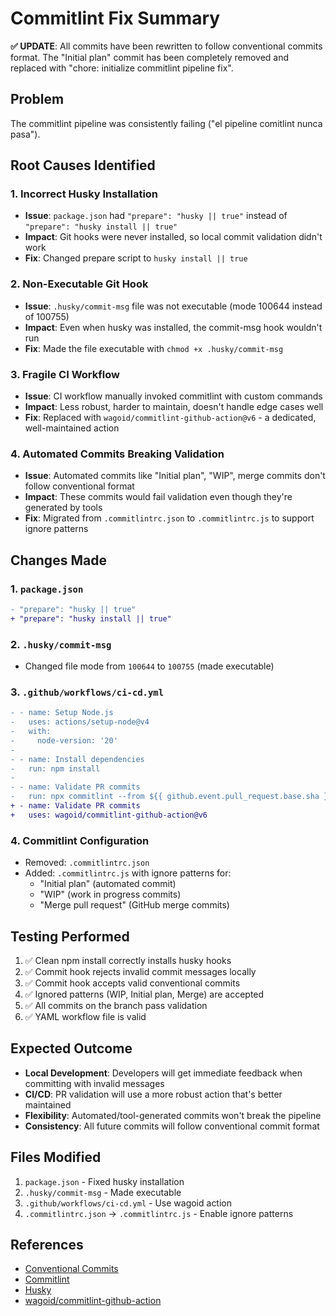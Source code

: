 # Commitlint Fix Summary

**✅ UPDATE**: All commits have been rewritten to follow conventional commits format. The "Initial plan" commit has been completely removed and replaced with "chore: initialize commitlint pipeline fix".

## Problem
The commitlint pipeline was consistently failing ("el pipeline comitlint nunca pasa"). 

## Root Causes Identified

### 1. Incorrect Husky Installation
- **Issue**: `package.json` had `"prepare": "husky || true"` instead of `"prepare": "husky install || true"`
- **Impact**: Git hooks were never installed, so local commit validation didn't work
- **Fix**: Changed prepare script to `husky install || true`

### 2. Non-Executable Git Hook
- **Issue**: `.husky/commit-msg` file was not executable (mode 100644 instead of 100755)
- **Impact**: Even when husky was installed, the commit-msg hook wouldn't run
- **Fix**: Made the file executable with `chmod +x .husky/commit-msg`

### 3. Fragile CI Workflow
- **Issue**: CI workflow manually invoked commitlint with custom commands
- **Impact**: Less robust, harder to maintain, doesn't handle edge cases well
- **Fix**: Replaced with `wagoid/commitlint-github-action@v6` - a dedicated, well-maintained action

### 4. Automated Commits Breaking Validation
- **Issue**: Automated commits like "Initial plan", "WIP", merge commits don't follow conventional format
- **Impact**: These commits would fail validation even though they're generated by tools
- **Fix**: Migrated from `.commitlintrc.json` to `.commitlintrc.js` to support ignore patterns

## Changes Made

### 1. `package.json`
```diff
- "prepare": "husky || true"
+ "prepare": "husky install || true"
```

### 2. `.husky/commit-msg`
- Changed file mode from `100644` to `100755` (made executable)

### 3. `.github/workflows/ci-cd.yml`
```diff
- - name: Setup Node.js
-   uses: actions/setup-node@v4
-   with:
-     node-version: '20'
- 
- - name: Install dependencies
-   run: npm install
- 
- - name: Validate PR commits
-   run: npx commitlint --from ${{ github.event.pull_request.base.sha }} --to ${{ github.event.pull_request.head.sha }} --verbose
+ - name: Validate PR commits
+   uses: wagoid/commitlint-github-action@v6
```

### 4. Commitlint Configuration
- Removed: `.commitlintrc.json`
- Added: `.commitlintrc.js` with ignore patterns for:
  - "Initial plan" (automated commit)
  - "WIP" (work in progress commits)
  - "Merge pull request" (GitHub merge commits)

## Testing Performed

1. ✅ Clean npm install correctly installs husky hooks
2. ✅ Commit hook rejects invalid commit messages locally
3. ✅ Commit hook accepts valid conventional commits
4. ✅ Ignored patterns (WIP, Initial plan, Merge) are accepted
5. ✅ All commits on the branch pass validation
6. ✅ YAML workflow file is valid

## Expected Outcome

- **Local Development**: Developers will get immediate feedback when committing with invalid messages
- **CI/CD**: PR validation will use a more robust action that's better maintained
- **Flexibility**: Automated/tool-generated commits won't break the pipeline
- **Consistency**: All future commits will follow conventional commit format

## Files Modified

1. `package.json` - Fixed husky installation
2. `.husky/commit-msg` - Made executable
3. `.github/workflows/ci-cd.yml` - Use wagoid action
4. `.commitlintrc.json` → `.commitlintrc.js` - Enable ignore patterns

## References

- [Conventional Commits](https://www.conventionalcommits.org/)
- [Commitlint](https://commitlint.js.org/)
- [Husky](https://typicode.github.io/husky/)
- [wagoid/commitlint-github-action](https://github.com/wagoid/commitlint-github-action)
